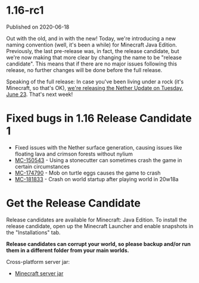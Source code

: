 # 1.16-rc1
Published on 2020-06-18

Out with the old, and in with the new! Today, we're introducing a new naming
convention (well, it's been a while) for Minecraft Java Edition. Previously,
the last pre-release was, in fact, the release candidate, but we're now making
that more clear by changing the name to be "release candidate". This means
that if there are no major issues following this release, no further changes
will be done before the full release.

Speaking of the full release: In case you've been living under a rock (it's
Minecraft, so that's OK), [we're releasing the Nether Update on Tuesday, June
23](https://www.minecraft.net/article/the-nether-update-has-date-). That's
next week!

# Fixed bugs in 1.16 Release Candidate 1

  * Fixed issues with the Nether surface generation, causing issues like floating lava and crimson forests without nylium
  * [MC-150543](https://bugs.mojang.com/browse/MC-150543) \- Using a stonecutter can sometimes crash the game in certain circumstances
  * [MC-174790](https://bugs.mojang.com/browse/MC-174790) \- Mob on turtle eggs causes the game to crash
  * [MC-181833](https://bugs.mojang.com/browse/MC-181833) \- Crash on world startup after playing world in 20w18a

# Get the Release Candidate

Release candidates are available for Minecraft: Java Edition. To install the
release candidate, open up the Minecraft Launcher and enable snapshots in the
"Installations" tab.

**Release candidates can corrupt your world, so please backup and/or run them
in a different folder from your main worlds.**

Cross-platform server jar:

  * [Minecraft server jar](https://launcher.mojang.com/v1/objects/7213e5ba8fe8d352141cf3dde907c26c43480092/server.jar)


